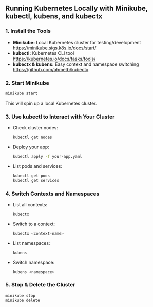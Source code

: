 ## Running Kubernetes Locally with Minikube, kubectl, kubens, and kubectx

### 1. Install the Tools

- **Minikube:** Local Kubernetes cluster for testing/development  
  https://minikube.sigs.k8s.io/docs/start/
- **kubectl:** Kubernetes CLI tool  
  https://kubernetes.io/docs/tasks/tools/
- **kubectx & kubens:** Easy context and namespace switching  
  https://github.com/ahmetb/kubectx

### 2. Start Minikube

```bash
minikube start
```

This will spin up a local Kubernetes cluster.

### 3. Use kubectl to Interact with Your Cluster

- Check cluster nodes:
  ```bash
  kubectl get nodes
  ```
- Deploy your app:
  ```bash
  kubectl apply -f your-app.yaml
  ```
- List pods and services:
  ```bash
  kubectl get pods
  kubectl get services
  ```

### 4. Switch Contexts and Namespaces

- List all contexts:
  ```bash
  kubectx
  ```
- Switch to a context:
  ```bash
  kubectx <context-name>
  ```
- List namespaces:
  ```bash
  kubens
  ```
- Switch namespace:
  ```bash
  kubens <namespace>
  ```

### 5. Stop & Delete the Cluster

```bash
minikube stop
minikube delete
```
